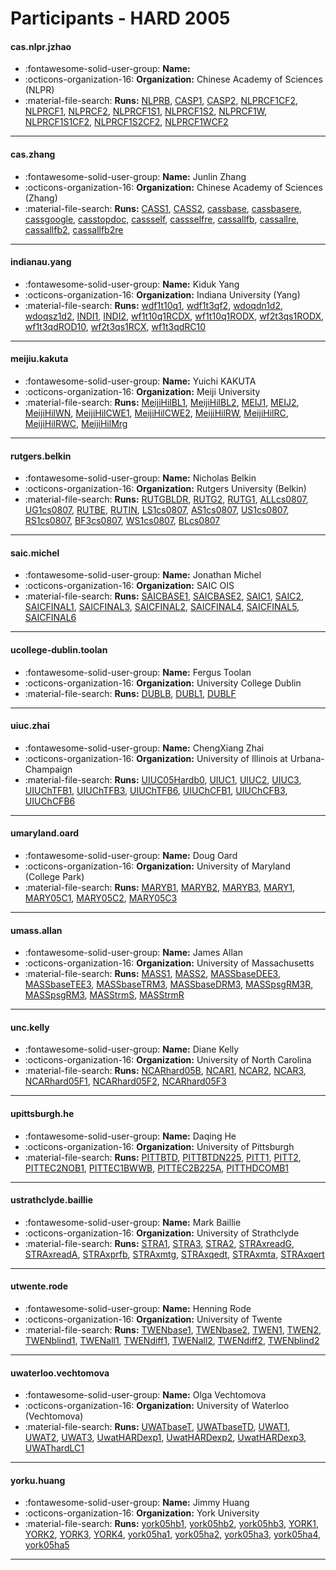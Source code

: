# Participants - HARD 2005 

#### cas.nlpr.jzhao 
 - :fontawesome-solid-user-group: **Name:**  
 - :octicons-organization-16: **Organization:** Chinese Academy of Sciences (NLPR) 
 - :material-file-search: **Runs:** [NLPRB](./runs.md#nlprb), [CASP1](./runs.md#casp1), [CASP2](./runs.md#casp2), [NLPRCF1CF2](./runs.md#nlprcf1cf2), [NLPRCF1](./runs.md#nlprcf1), [NLPRCF2](./runs.md#nlprcf2), [NLPRCF1S1](./runs.md#nlprcf1s1), [NLPRCF1S2](./runs.md#nlprcf1s2), [NLPRCF1W](./runs.md#nlprcf1w), [NLPRCF1S1CF2](./runs.md#nlprcf1s1cf2), [NLPRCF1S2CF2](./runs.md#nlprcf1s2cf2), [NLPRCF1WCF2](./runs.md#nlprcf1wcf2) 

---
#### cas.zhang 
 - :fontawesome-solid-user-group: **Name:** Junlin Zhang 
 - :octicons-organization-16: **Organization:** Chinese Academy of Sciences (Zhang) 
 - :material-file-search: **Runs:** [CASS1](./runs.md#cass1), [CASS2](./runs.md#cass2), [cassbase](./runs.md#cassbase), [cassbasere](./runs.md#cassbasere), [cassgoogle](./runs.md#cassgoogle), [casstopdoc](./runs.md#casstopdoc), [cassself](./runs.md#cassself), [cassselfre](./runs.md#cassselfre), [cassallfb](./runs.md#cassallfb), [cassallre](./runs.md#cassallre), [cassallfb2](./runs.md#cassallfb2), [cassallfb2re](./runs.md#cassallfb2re) 

---
#### indianau.yang 
 - :fontawesome-solid-user-group: **Name:** Kiduk Yang 
 - :octicons-organization-16: **Organization:** Indiana University (Yang) 
 - :material-file-search: **Runs:** [wdf1t10q1](./runs.md#wdf1t10q1), [wdf1t3qf2](./runs.md#wdf1t3qf2), [wdoqdn1d2](./runs.md#wdoqdn1d2), [wdoqsz1d2](./runs.md#wdoqsz1d2), [INDI1](./runs.md#indi1), [INDI2](./runs.md#indi2), [wf1t10q1RCDX](./runs.md#wf1t10q1rcdx), [wf1t10q1RODX](./runs.md#wf1t10q1rodx), [wf2t3qs1RODX](./runs.md#wf2t3qs1rodx), [wf1t3qdROD10](./runs.md#wf1t3qdrod10), [wf2t3qs1RCX](./runs.md#wf2t3qs1rcx), [wf1t3qdRC10](./runs.md#wf1t3qdrc10) 

---
#### meijiu.kakuta 
 - :fontawesome-solid-user-group: **Name:** Yuichi KAKUTA 
 - :octicons-organization-16: **Organization:** Meiji University 
 - :material-file-search: **Runs:** [MeijiHilBL1](./runs.md#meijihilbl1), [MeijiHilBL2](./runs.md#meijihilbl2), [MEIJ1](./runs.md#meij1), [MEIJ2](./runs.md#meij2), [MeijiHilWN](./runs.md#meijihilwn), [MeijiHilCWE1](./runs.md#meijihilcwe1), [MeijiHilCWE2](./runs.md#meijihilcwe2), [MeijiHilRW](./runs.md#meijihilrw), [MeijiHilRC](./runs.md#meijihilrc), [MeijiHilRWC](./runs.md#meijihilrwc), [MeijiHilMrg](./runs.md#meijihilmrg) 

---
#### rutgers.belkin 
 - :fontawesome-solid-user-group: **Name:** Nicholas Belkin 
 - :octicons-organization-16: **Organization:** Rutgers University (Belkin) 
 - :material-file-search: **Runs:** [RUTGBLDR](./runs.md#rutgbldr), [RUTG2](./runs.md#rutg2), [RUTG1](./runs.md#rutg1), [ALLcs0807](./runs.md#allcs0807), [UG1cs0807](./runs.md#ug1cs0807), [RUTBE](./runs.md#rutbe), [RUTIN](./runs.md#rutin), [LS1cs0807](./runs.md#ls1cs0807), [AS1cs0807](./runs.md#as1cs0807), [US1cs0807](./runs.md#us1cs0807), [RS1cs0807](./runs.md#rs1cs0807), [BF3cs0807](./runs.md#bf3cs0807), [WS1cs0807](./runs.md#ws1cs0807), [BLcs0807](./runs.md#blcs0807) 

---
#### saic.michel 
 - :fontawesome-solid-user-group: **Name:** Jonathan Michel 
 - :octicons-organization-16: **Organization:** SAIC OIS 
 - :material-file-search: **Runs:** [SAICBASE1](./runs.md#saicbase1), [SAICBASE2](./runs.md#saicbase2), [SAIC1](./runs.md#saic1), [SAIC2](./runs.md#saic2), [SAICFINAL1](./runs.md#saicfinal1), [SAICFINAL3](./runs.md#saicfinal3), [SAICFINAL2](./runs.md#saicfinal2), [SAICFINAL4](./runs.md#saicfinal4), [SAICFINAL5](./runs.md#saicfinal5), [SAICFINAL6](./runs.md#saicfinal6) 

---
#### ucollege-dublin.toolan 
 - :fontawesome-solid-user-group: **Name:** Fergus Toolan 
 - :octicons-organization-16: **Organization:** University College Dublin 
 - :material-file-search: **Runs:** [DUBLB](./runs.md#dublb), [DUBL1](./runs.md#dubl1), [DUBLF](./runs.md#dublf) 

---
#### uiuc.zhai 
 - :fontawesome-solid-user-group: **Name:** ChengXiang Zhai 
 - :octicons-organization-16: **Organization:** University of Illinois at Urbana-Champaign 
 - :material-file-search: **Runs:** [UIUC05Hardb0](./runs.md#uiuc05hardb0), [UIUC1](./runs.md#uiuc1), [UIUC2](./runs.md#uiuc2), [UIUC3](./runs.md#uiuc3), [UIUChTFB1](./runs.md#uiuchtfb1), [UIUChTFB3](./runs.md#uiuchtfb3), [UIUChTFB6](./runs.md#uiuchtfb6), [UIUChCFB1](./runs.md#uiuchcfb1), [UIUChCFB3](./runs.md#uiuchcfb3), [UIUChCFB6](./runs.md#uiuchcfb6) 

---
#### umaryland.oard 
 - :fontawesome-solid-user-group: **Name:** Doug Oard 
 - :octicons-organization-16: **Organization:** University of Maryland (College Park) 
 - :material-file-search: **Runs:** [MARYB1](./runs.md#maryb1), [MARYB2](./runs.md#maryb2), [MARYB3](./runs.md#maryb3), [MARY1](./runs.md#mary1), [MARY05C1](./runs.md#mary05c1), [MARY05C2](./runs.md#mary05c2), [MARY05C3](./runs.md#mary05c3) 

---
#### umass.allan 
 - :fontawesome-solid-user-group: **Name:** James Allan 
 - :octicons-organization-16: **Organization:** University of Massachusetts 
 - :material-file-search: **Runs:** [MASS1](./runs.md#mass1), [MASS2](./runs.md#mass2), [MASSbaseDEE3](./runs.md#massbasedee3), [MASSbaseTEE3](./runs.md#massbasetee3), [MASSbaseTRM3](./runs.md#massbasetrm3), [MASSbaseDRM3](./runs.md#massbasedrm3), [MASSpsgRM3R](./runs.md#masspsgrm3r), [MASSpsgRM3](./runs.md#masspsgrm3), [MASStrmS](./runs.md#masstrms), [MASStrmR](./runs.md#masstrmr) 

---
#### unc.kelly 
 - :fontawesome-solid-user-group: **Name:** Diane Kelly 
 - :octicons-organization-16: **Organization:** University of North Carolina 
 - :material-file-search: **Runs:** [NCARhard05B](./runs.md#ncarhard05b), [NCAR1](./runs.md#ncar1), [NCAR2](./runs.md#ncar2), [NCAR3](./runs.md#ncar3), [NCARhard05F1](./runs.md#ncarhard05f1), [NCARhard05F2](./runs.md#ncarhard05f2), [NCARhard05F3](./runs.md#ncarhard05f3) 

---
#### upittsburgh.he 
 - :fontawesome-solid-user-group: **Name:** Daqing He 
 - :octicons-organization-16: **Organization:** University of Pittsburgh 
 - :material-file-search: **Runs:** [PITTBTD](./runs.md#pittbtd), [PITTBTDN225](./runs.md#pittbtdn225), [PITT1](./runs.md#pitt1), [PITT2](./runs.md#pitt2), [PITTEC2NOB1](./runs.md#pittec2nob1), [PITTEC1BWWB](./runs.md#pittec1bwwb), [PITTEC2B225A](./runs.md#pittec2b225a), [PITTHDCOMB1](./runs.md#pitthdcomb1) 

---
#### ustrathclyde.baillie 
 - :fontawesome-solid-user-group: **Name:** Mark Baillie 
 - :octicons-organization-16: **Organization:** University of Strathclyde 
 - :material-file-search: **Runs:** [STRA1](./runs.md#stra1), [STRA3](./runs.md#stra3), [STRA2](./runs.md#stra2), [STRAxreadG](./runs.md#straxreadg), [STRAxreadA](./runs.md#straxreada), [STRAxprfb](./runs.md#straxprfb), [STRAxmtg](./runs.md#straxmtg), [STRAxqedt](./runs.md#straxqedt), [STRAxmta](./runs.md#straxmta), [STRAxqert](./runs.md#straxqert) 

---
#### utwente.rode 
 - :fontawesome-solid-user-group: **Name:** Henning Rode 
 - :octicons-organization-16: **Organization:** University of Twente 
 - :material-file-search: **Runs:** [TWENbase1](./runs.md#twenbase1), [TWENbase2](./runs.md#twenbase2), [TWEN1](./runs.md#twen1), [TWEN2](./runs.md#twen2), [TWENblind1](./runs.md#twenblind1), [TWENall1](./runs.md#twenall1), [TWENdiff1](./runs.md#twendiff1), [TWENall2](./runs.md#twenall2), [TWENdiff2](./runs.md#twendiff2), [TWENblind2](./runs.md#twenblind2) 

---
#### uwaterloo.vechtomova 
 - :fontawesome-solid-user-group: **Name:** Olga Vechtomova 
 - :octicons-organization-16: **Organization:** University of Waterloo (Vechtomova) 
 - :material-file-search: **Runs:** [UWATbaseT](./runs.md#uwatbaset), [UWATbaseTD](./runs.md#uwatbasetd), [UWAT1](./runs.md#uwat1), [UWAT2](./runs.md#uwat2), [UWAT3](./runs.md#uwat3), [UwatHARDexp1](./runs.md#uwathardexp1), [UwatHARDexp2](./runs.md#uwathardexp2), [UwatHARDexp3](./runs.md#uwathardexp3), [UWAThardLC1](./runs.md#uwathardlc1) 

---
#### yorku.huang 
 - :fontawesome-solid-user-group: **Name:** Jimmy Huang 
 - :octicons-organization-16: **Organization:** York University 
 - :material-file-search: **Runs:** [york05hb1](./runs.md#york05hb1), [york05hb2](./runs.md#york05hb2), [york05hb3](./runs.md#york05hb3), [YORK1](./runs.md#york1), [YORK2](./runs.md#york2), [YORK3](./runs.md#york3), [YORK4](./runs.md#york4), [york05ha1](./runs.md#york05ha1), [york05ha2](./runs.md#york05ha2), [york05ha3](./runs.md#york05ha3), [york05ha4](./runs.md#york05ha4), [york05ha5](./runs.md#york05ha5) 

---
